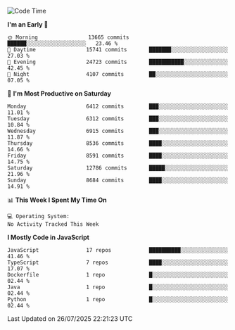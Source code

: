 <!--START_SECTION:waka-->
![Code Time](http://img.shields.io/badge/Code%20Time-3%2C498%20hrs%2059%20mins-blue)

**I'm an Early 🐤** 

```text
🌞 Morning                13665 commits       ██████░░░░░░░░░░░░░░░░░░░   23.46 % 
🌆 Daytime                15741 commits       ███████░░░░░░░░░░░░░░░░░░   27.03 % 
🌃 Evening                24723 commits       ███████████░░░░░░░░░░░░░░   42.45 % 
🌙 Night                  4107 commits        ██░░░░░░░░░░░░░░░░░░░░░░░   07.05 % 
```
📅 **I'm Most Productive on Saturday** 

```text
Monday                   6412 commits        ███░░░░░░░░░░░░░░░░░░░░░░   11.01 % 
Tuesday                  6312 commits        ███░░░░░░░░░░░░░░░░░░░░░░   10.84 % 
Wednesday                6915 commits        ███░░░░░░░░░░░░░░░░░░░░░░   11.87 % 
Thursday                 8536 commits        ████░░░░░░░░░░░░░░░░░░░░░   14.66 % 
Friday                   8591 commits        ████░░░░░░░░░░░░░░░░░░░░░   14.75 % 
Saturday                 12786 commits       █████░░░░░░░░░░░░░░░░░░░░   21.96 % 
Sunday                   8684 commits        ████░░░░░░░░░░░░░░░░░░░░░   14.91 % 
```


📊 **This Week I Spent My Time On** 

```text
💻 Operating System: 
No Activity Tracked This Week
```

**I Mostly Code in JavaScript** 

```text
JavaScript               17 repos            ██████████░░░░░░░░░░░░░░░   41.46 % 
TypeScript               7 repos             ████░░░░░░░░░░░░░░░░░░░░░   17.07 % 
Dockerfile               1 repo              █░░░░░░░░░░░░░░░░░░░░░░░░   02.44 % 
Java                     1 repo              █░░░░░░░░░░░░░░░░░░░░░░░░   02.44 % 
Python                   1 repo              █░░░░░░░░░░░░░░░░░░░░░░░░   02.44 % 
```




 Last Updated on 26/07/2025 22:21:23 UTC
<!--END_SECTION:waka-->

<!--
**likaiqiang/likaiqiang** is a ✨ _special_ ✨ repository because its `README.md` (this file) appears on your GitHub profile.

Here are some ideas to get you started:

- 🔭 I’m currently working on ...
- 🌱 I’m currently learning ...
- 👯 I’m looking to collaborate on ...
- 🤔 I’m looking for help with ...
- 💬 Ask me about ...
- 📫 How to reach me: ...
- 😄 Pronouns: ...
- ⚡ Fun fact: ...
-->
